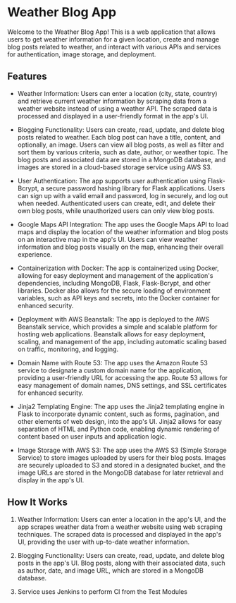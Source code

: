 # Weather Blog App

Welcome to the Weather Blog App! This is a web application that allows users to get weather information for a given location, create and manage blog posts related to weather, and interact with various APIs and services for authentication, image storage, and deployment.

## Features

- Weather Information: Users can enter a location (city, state, country) and retrieve current weather information by scraping data from a weather website instead of using a weather API. The scraped data is processed and displayed in a user-friendly format in the app's UI.

- Blogging Functionality: Users can create, read, update, and delete blog posts related to weather. Each blog post can have a title, content, and optionally, an image. Users can view all blog posts, as well as filter and sort them by various criteria, such as date, author, or weather topic. The blog posts and associated data are stored in a MongoDB database, and images are stored in a cloud-based storage service using AWS S3.

- User Authentication: The app supports user authentication using Flask-Bcrypt, a secure password hashing library for Flask applications. Users can sign up with a valid email and password, log in securely, and log out when needed. Authenticated users can create, edit, and delete their own blog posts, while unauthorized users can only view blog posts.

- Google Maps API Integration: The app uses the Google Maps API to load maps and display the location of the weather information and blog posts on an interactive map in the app's UI. Users can view weather information and blog posts visually on the map, enhancing their overall experience.

- Containerization with Docker: The app is containerized using Docker, allowing for easy deployment and management of the application's dependencies, including MongoDB, Flask, Flask-Bcrypt, and other libraries. Docker also allows for the secure loading of environment variables, such as API keys and secrets, into the Docker container for enhanced security.

- Deployment with AWS Beanstalk: The app is deployed to the AWS Beanstalk service, which provides a simple and scalable platform for hosting web applications. Beanstalk allows for easy deployment, scaling, and management of the app, including automatic scaling based on traffic, monitoring, and logging.

- Domain Name with Route 53: The app uses the Amazon Route 53 service to designate a custom domain name for the application, providing a user-friendly URL for accessing the app. Route 53 allows for easy management of domain names, DNS settings, and SSL certificates for enhanced security.

- Jinja2 Templating Engine: The app uses the Jinja2 templating engine in Flask to incorporate dynamic content, such as forms, pagination, and other elements of web design, into the app's UI. Jinja2 allows for easy separation of HTML and Python code, enabling dynamic rendering of content based on user inputs and application logic.

- Image Storage with AWS S3: The app uses the AWS S3 (Simple Storage Service) to store images uploaded by users for their blog posts. Images are securely uploaded to S3 and stored in a designated bucket, and the image URLs are stored in the MongoDB database for later retrieval and display in the app's UI.

## How It Works

1. Weather Information: Users can enter a location in the app's UI, and the app scrapes weather data from a weather website using web scraping techniques. The scraped data is processed and displayed in the app's UI, providing the user with up-to-date weather information.

2. Blogging Functionality: Users can create, read, update, and delete blog posts in the app's UI. Blog posts, along with their associated data, such as author, date, and image URL, which are stored in a MongoDB database.

3. Service uses Jenkins to perform CI from the Test Modules
